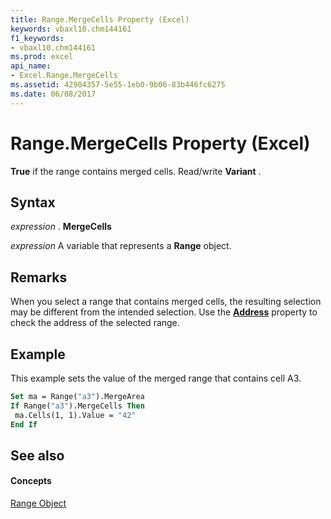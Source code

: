 ```yaml
---
title: Range.MergeCells Property (Excel)
keywords: vbaxl10.chm144161
f1_keywords:
- vbaxl10.chm144161
ms.prod: excel
api_name:
- Excel.Range.MergeCells
ms.assetid: 42904357-5e55-1eb0-9b06-83b446fc6275
ms.date: 06/08/2017
---
```



# Range.MergeCells Property (Excel)

 **True** if the range contains merged cells. Read/write **Variant** .


## Syntax

 _expression_ . **MergeCells**

 _expression_ A variable that represents a **Range** object.


## Remarks

When you select a range that contains merged cells, the resulting selection may be different from the intended selection. Use the  **[Address](Excel.Range.Address.md)** property to check the address of the selected range.


## Example

This example sets the value of the merged range that contains cell A3.


```vb
Set ma = Range("a3").MergeArea 
If Range("a3").MergeCells Then 
 ma.Cells(1, 1).Value = "42" 
End If
```


## See also


#### Concepts


[Range Object](Excel.Range(objec).md)

